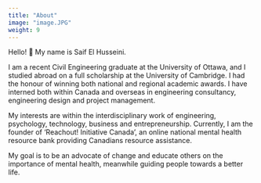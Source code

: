 ```yaml
---
title: "About"
image: "image.JPG"
weight: 9
---
```


Hello! 👋 My name is Saif El Husseini. 

I am a recent Civil Engineering graduate at the University of Ottawa, and I studied abroad on a full scholarship at the University of Cambridge. I had the honour of winning both national and regional academic awards. I have interned both within Canada and overseas in engineering consultancy, engineering design and project management.


My interests are within the interdisciplinary work of engineering, psychology, technology, business and entrepreneurship. Currently, I am the founder of ‘Reachout! Initiative Canada’, an online national mental health resource bank providing Canadians resource assistance.


My goal is to be an advocate of change and educate others on the importance of mental health, meanwhile guiding people towards a better life.
